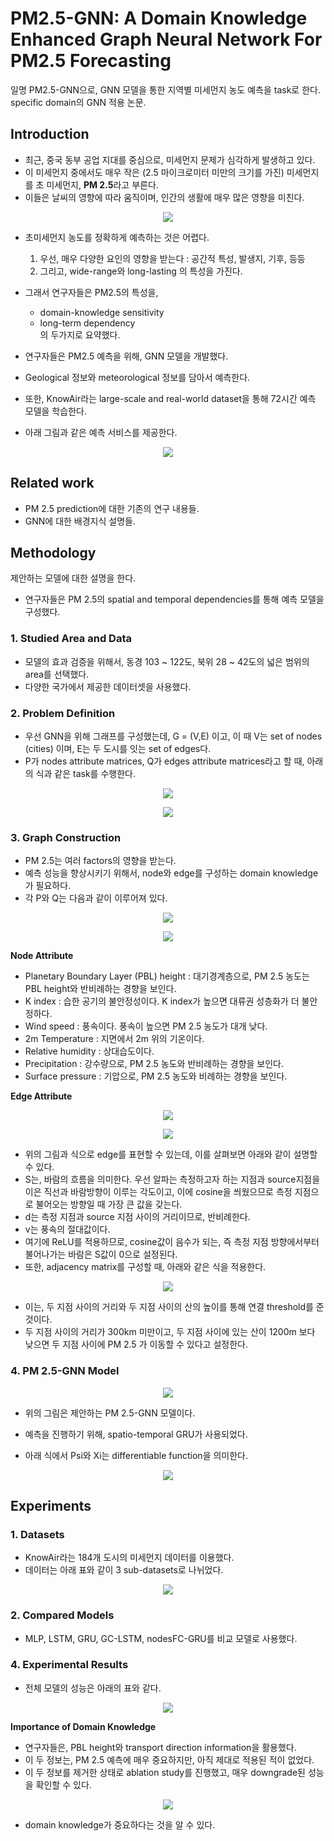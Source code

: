 # PM2.5-GNN: A Domain Knowledge Enhanced Graph Neural Network For PM2.5 Forecasting   
일명 PM2.5-GNN으로, GNN 모델을 통한 지역별 미세먼지 농도 예측을 task로 한다. specific domain의 GNN 적용 논문.  
  
## Introduction  
- 최근, 중국 동부 공업 지대를 중심으로, 미세먼지 문제가 심각하게 발생하고 있다.  
- 이 미세먼지 중에서도 매우 작은 (2.5 마이크로미터 미만의 크기를 가진) 미세먼지를 초 미세먼지, **PM 2.5**라고 부른다.  
- 이들은 날씨의 영향에 따라 움직이며, 인간의 생활에 매우 많은 영향을 미친다.
  
<p align="center"><img src="./imgs/pm2.5gnn1.PNG"></p>
  
- 초미세먼지 농도를 정확하게 예측하는 것은 어렵다.  
  1)  우선, 매우 다양한 요인의 영향을 받는다 : 공간적 특성, 발생지, 기후, 등등  
  2)  그리고, wide-range와 long-lasting 의 특성을 가진다.  
  
- 그래서 연구자들은 PM2.5의 특성을, 
  - domain-knowledge sensitivity  
  - long-term dependency  
  의 두가지로 요약했다.  
  
- 연구자들은 PM2.5 예측을 위해, GNN 모델을 개발했다.  
- Geological 정보와 meteorological 정보를 담아서 예측한다.  
- 또한, KnowAir라는 large-scale and real-world dataset을 통해 72시간 예측 모델을 학습한다.  
- 아래 그림과 같은 예측 서비스를 제공한다.  
<p align="center"><img src="./imgs/pm2.5gnn2.PNG"></p>
  
  
## Related work  
- PM 2.5 prediction에 대한 기존의 연구 내용들.  
- GNN에 대한 배경지식 설명들.  
  
## Methodology  
제안하는 모델에 대한 설명을 한다.  
- 연구자들은 PM 2.5의 spatial and temporal dependencies를 통해 예측 모델을 구성했다.  
  
### 1. Studied Area and Data  
- 모델의 효과 검증을 위해서, 동경 103 ~ 122도, 북위 28 ~ 42도의 넓은 범위의 area를 선택했다.  
- 다양한 국가에서 제공한 데이터셋을 사용했다.  
  
### 2. Problem Definition  
- 우선 GNN을 위해 그래프를 구성했는데, G = (V,E) 이고, 이 때 V는 set of nodes (cities) 이며, E는 두 도시를 잇는 set of edges다.  
- P가 nodes attribute matrices, Q가 edges attribute matrices라고 할 때, 아래의 식과 같은 task를 수행한다.  
<p align="center"><img src="./imgs/pm2.5gnn3.PNG"></p>  
<p align="center"><img src="./imgs/pm2.5gnn4.PNG"></p>  
  
  
### 3. Graph Construction  
- PM 2.5는 여러 factors의 영향을 받는다. 
- 예측 성능을 향상시키기 위해서, node와 edge를 구성하는 domain knowledge가 필요하다.  
- 각 P와 Q는 다음과 같이 이루어져 있다.  
<p align="center"><img src="./imgs/pm2.5gnn5.PNG"></p>  
<p align="center"><img src="./imgs/pm2.5gnn6.PNG"></p>  
  
**Node Attribute**  
- Planetary Boundary Layer (PBL) height : 대기경계층으로, PM 2.5 농도는 PBL height와 반비례하는 경향을 보인다.  
- K index : 습한 공기의 불안정성이다. K index가 높으면 대류권 성층화가 더 불안정하다.  
- Wind speed : 풍속이다. 풍속이 높으면 PM 2.5 농도가 대개 낮다.  
- 2m Temperature : 지면에서 2m 위의 기온이다.  
- Relative humidity : 상대습도이다.  
- Precipitation : 강수량으로, PM 2.5 농도와 반비례하는 경향을 보인다.  
- Surface pressure : 기압으로, PM 2.5 농도와 비례하는 경향을 보인다.  
  
  
**Edge Attribute**  
<p align="center"><img src="./imgs/pm2.5gnn7.PNG"></p>  
<p align="center"><img src="./imgs/pm2.5gnn8.PNG"></p>  
  
- 위의 그림과 식으로 edge를 표현할 수 있는데, 이를 살펴보면 아래와 같이 설명할 수 있다.  
- S는, 바람의 흐름을 의미한다. 우선 알파는 측정하고자 하는 지점과 source지점을 이은 직선과 바람방향이 이루는 각도이고, 이에 cosine을 씌웠으므로 측정 지점으로 불어오는 방향일 때 가장 큰 값을 갖는다.  
- d는 측정 지점과 source 지점 사이의 거리이므로, 반비례한다.  
- v는 풍속의 절대값이다.  
- 여기에 ReLU를 적용하므로, cosine값이 음수가 되는, 즉 측정 지점 방향에서부터 불어나가는 바람은 S값이 0으로 설정된다.
- 또한, adjacency matrix를 구성할 때, 아래와 같은 식을 적용한다.  
<p align="center"><img src="./imgs/pm2.5gnn9.PNG"></p>  
  
- 이는, 두 지점 사이의 거리와 두 지점 사이의 산의 높이를 통해 연결 threshold를 준 것이다.  
- 두 지점 사이의 거리가 300km 미만이고, 두 지점 사이에 있는 산이 1200m 보다 낮으면 두 지점 사이에 PM 2.5 가 이동할 수 있다고 설정한다.  
  
### 4. PM 2.5-GNN Model  
<p align="center"><img src="./imgs/pm2.5gnn10.PNG"></p>  
  
- 위의 그림은 제안하는 PM 2.5-GNN 모델이다.  
  
- 예측을 진행하기 위해, spatio-temporal GRU가 사용되었다.  
- 아래 식에서 Psi와 Xi는 differentiable function을 의미한다.  
<p align="center"><img src="./imgs/pm2.5gnn11.PNG"></p>  
  
## Experiments  
### 1. Datasets  
- KnowAir라는 184개 도시의 미세먼지 데이터를 이용했다.  
- 데이터는 아래 표와 같이 3 sub-datasets로 나뉘었다.  
<p align="center"><img src="./imgs/pm2.5gnn12.PNG"></p>
  
### 2. Compared Models  
- MLP, LSTM, GRU, GC-LSTM, nodesFC-GRU를 비교 모델로 사용했다.  
  
### 4. Experimental Results  
- 전체 모델의 성능은 아래의 표와 같다.  
<p align="center"><img src="./imgs/pm2.5gnn13.PNG"></p>  
  
**Importance of Domain Knowledge**  
- 연구자들은, PBL height와 transport direction information을 활용했다.  
- 이 두 정보는, PM 2.5 예측에 매우 중요하지만, 아직 제대로 적용된 적이 없었다.  
- 이 두 정보를 제거한 상태로 ablation study를 진행했고, 매우 downgrade된 성능을 확인할 수 있다.  
<p align="center"><img src="./imgs/pm2.5gnn14.PNG"></p> 
  
- domain knowledge가 중요하다는 것을 알 수 있다.
